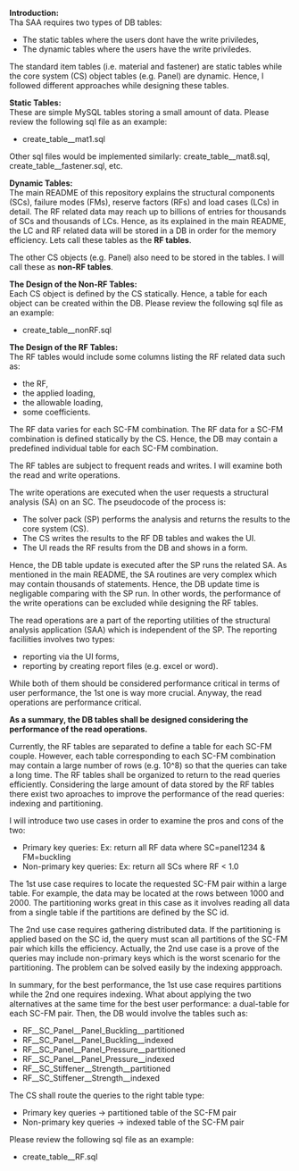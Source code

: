 **Introduction:**\
Tha SAA requires two types of DB tables:
- The static tables where the users dont have the write priviledes,
- The dynamic tables where the users have the write priviledes.

The standard item tables (i.e. material and fastener) are static tables
while the core system (CS) object tables (e.g. Panel) are dynamic.
Hence, I followed different approaches while designing these tables.

**Static Tables:**\
These are simple MySQL tables storing a small amount of data.
Please review the following sql file as an example:
- create_table__mat1.sql

Other sql files would be implemented similarly: create_table__mat8.sql, create_table__fastener.sql, etc.

**Dynamic Tables:**\
The main README of this repository explains the structural components (SCs), failure modes (FMs), reserve factors (RFs) and load cases (LCs) in detail.
The RF related data may reach up to billions of entries for thousands of SCs and thousands of LCs.
Hence, as its explained in the main README, the LC and RF related data will be stored in a DB in order for the memory efficiency.
Lets call these tables as the **RF tables**.

The other CS objects (e.g. Panel) also need to be stored in the tables.
I will call these as **non-RF tables**.

**The Design of the Non-RF Tables:**\
Each CS object is defined by the CS statically.
Hence, a table for each object can be created within the DB.
Please review the following sql file as an example:
- create_table__nonRF.sql

**The Design of the RF Tables:**\
The RF tables would include some columns listing the RF related data such as:
- the RF,
- the applied loading,
- the allowable loading,
- some coefficients.

The RF data varies for each SC-FM combination.
The RF data for a SC-FM combination is defined statically by the CS.
Hence, the DB may contain a predefined individual table for each SC-FM combination.

The RF tables are subject to frequent reads and writes.
I will examine both the read and write operations.

The write operations are executed when the user requests a structural analysis (SA) on an SC.
The pseudocode of the process is:
- The solver pack (SP) performs the analysis and returns the results to the core system (CS).
- The CS writes the results to the RF DB tables and wakes the UI.
- The UI reads the RF results from the DB and shows in a form.

Hence, the DB table update is executed after the SP runs the related SA.
As mentioned in the main README, the SA routines are very complex which may contain thousands of statements.
Hence, the DB update time is negligable comparing with the SP run.
In other words, the performance of the write operations can be excluded while designing the RF tables.

The read operations are a part of the reporting utilities of the structural analysis application (SAA)
which is independent of the SP.
The reporting faciliities involves two types:
- reporting via the UI forms,
- reporting by creating report files (e.g. excel or word).

While both of them should be considered performance critical in terms of user performance,
the 1st one is way more crucial.
Anyway, the read operations are performance critical.

**As a summary, the DB tables shall be designed considering the performance of the read operations.**

Currently, the RF tables are separated to define a table for each SC-FM couple.
However, each table corresponding to each SC-FM combination may contain a large number of rows (e.g. 10^8)
so that the queries can take a long time.
The RF tables shall be organized to return to the read queries efficiently.
Considering the large amount of data stored by the RF tables
there exist two aproaches to improve the performance of the read queries: indexing and partitioning.

I will introduce two use cases in order to examine the pros and cons of the two:
- Primary key queries: Ex: return all RF data where SC=panel1234 & FM=buckling
- Non-primary key queries: Ex: return all SCs where RF < 1.0

The 1st use case requires to locate the requested SC-FM pair within a large table.
For example, the data may be located at the rows between 1000 and 2000.
The partitioning works great in this case as it involves reading all data from a single table
if the partitions are defined by the SC id.

The 2nd use case requires gathering distributed data.
If the partitioning is applied based on the SC id,
the query must scan all partitions of the SC-FM pair
which kills the efficiency.
Actually, the 2nd use case is a prove of the queries may include non-primary keys
which is the worst scenario for the partitioning.
The problem can be solved easily by the indexing appproach.

In summary, for the best performance, the 1st use case requires partitions while the 2nd one requires indexing.
What about applying the two alternatives at the same time for the best user performance: a dual-table for each SC-FM pair.
Then, the DB would involve the tables such as:
- RF__SC_Panel__Panel_Buckling__partitioned
- RF__SC_Panel__Panel_Buckling__indexed
- RF__SC_Panel__Panel_Pressure__partitioned
- RF__SC_Panel__Panel_Pressure__indexed
- RF__SC_Stiffener__Strength__partitioned
- RF__SC_Stiffener__Strength__indexed

The CS shall route the queries to the right table type:
- Primary key queries -> partitioned table of the SC-FM pair
- Non-primary key queries -> indexed table of the SC-FM pair

Please review the following sql file as an example:
- create_table__RF.sql
